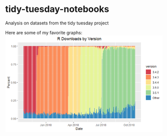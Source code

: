 # tidy-tuesday-notebooks
Analysis on datasets from the tidy tuesday project


Here are some of my favorite graphs:
![alt text](https://raw.githubusercontent.com/mduncs/tidy-tuesday-notebooks/master/images/r-downloads.png "R Downloads by Version")

